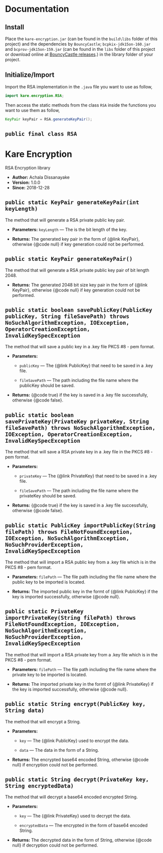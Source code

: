 # Documentation

## Install

Place the `kare-encryption.jar` (can be found in the `build\libs` folder of this project) and the dependencies by `BouncyCastle`; `bcpkix-jdk15on-160.jar` and `bcprov-jdk15on-159.jar` (can be found in the `libs` folder of this project or download online at [BouncyCastle releases](https://www.bouncycastle.org/latest_releases.html).) in the library folder of your project.

## Initialize/Import

Import the RSA implementation in the `.java` file you want to use as follow,

```java
import kare.encryption.RSA;
```

Then access the static methods from the class `RSA` inside the functions you want to use them as follow,

```java
KeyPair keyPair = RSA.generateKeyPair();
```

## `public final class RSA`

<h1>Kare Encryption</h1>

RSA Encryption library

 * **Author:** Achala Dissanayake
 * **Version:** 1.0.0
 * **Since:** 2018-12-28

## `public static KeyPair generateKeyPair(int keyLength)`

The method that will generate a RSA private public key pair.

 * **Parameters:** `keyLength` — The is the bit length of the key.

     <p>
 * **Returns:** The generated key pair in the form of {@link KeyPair}, otherwise {@code null} if key generation could not be performed.

## `public static KeyPair generateKeyPair()`

The method that will generate a RSA private public key pair of bit length 2048.

 * **Returns:** The generated 2048 bit size key pair in the form of {@link KeyPair}, otherwise {@code null} if key generation could not be performed.

## `public static boolean savePublicKey(PublicKey publicKey, String fileSavePath) throws NoSuchAlgorithmException, IOException, OperatorCreationException, InvalidKeySpecException`

The method that will save a public key in a .key file PKCS #8 - pem format.

 * **Parameters:**
   * `publicKey` — The {@link PublicKey} that need to be saved in a .key file.

     <p>
   * `fileSavePath` — The path including the file name where the publicKey should be saved.

     <p>
 * **Returns:** {@code true} if the key is saved in a .key file successfully, otherwise {@code false}.

## `public static boolean savePrivateKey(PrivateKey privateKey, String fileSavePath) throws NoSuchAlgorithmException, IOException, OperatorCreationException, InvalidKeySpecException`

The method that will save a RSA private key in a .key file in the PKCS #8 - pem format.

 * **Parameters:**
   * `privateKey` — The {@link PrivateKey} that need to be saved in a .key file.

     <p>
   * `fileSavePath` — The path including the file name where the privateKey should be saved.

     <p>
 * **Returns:** {@code true} if the key is saved in a .key file successfully, otherwise {@code false}.

## `public static PublicKey importPublicKey(String filePath) throws FileNotFoundException, IOException, NoSuchAlgorithmException, NoSuchProviderException, InvalidKeySpecException`

The method that will import a RSA public key from a .key file which is in the PKCS #8 - pem format.

 * **Parameters:** `filePath` — The file path including the file name where the public key to be imported is located.

     <p>
 * **Returns:** The imported public key in the formt of {@link PublicKey} if the key is imported successfully, otherwise {@code null}.

## `public static PrivateKey importPrivateKey(String filePath) throws FileNotFoundException, IOException, NoSuchAlgorithmException, NoSuchProviderException, InvalidKeySpecException`

The method that will import a RSA private key from a .key file which is in the PKCS #8 - pem format.

 * **Parameters:** `filePath` — The file path including the file name where the private key to be imported is located.

     <p>
 * **Returns:** The imported private key in the formt of {@link PrivateKey} if the key is imported successfully, otherwise {@code null}.

## `public static String encrypt(PublicKey key, String data)`

The method that will encrypt a String.

 * **Parameters:**
   * `key` — The {@link PublicKey} used to encrypt the data.

     <p>
   * `data` — The data in the form of a String.

     <p>
 * **Returns:** The encrypted base64 encoded String, otherwise {@code null} if encryption could not be performed.

## `public static String decrypt(PrivateKey key, String encryptedData)`

The method that will decrypt a base64 encoded encrypted String.

 * **Parameters:**
   * `key` — The {@link PrivateKey} used to decrypt the data.

     <p>
   * `encryptedData` — The encrypted in the form of base64 encoded String.

     <p>
 * **Returns:** The decrypted data in the form of String, otherwise {@code null} if decryption could not be performed.
